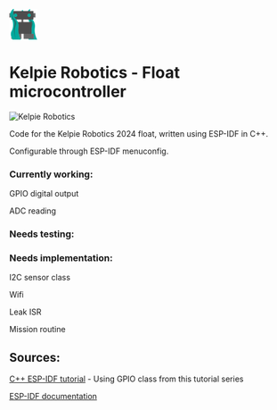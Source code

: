 ![](/docs/images/kelpie_logo.png)
# Kelpie Robotics - Float microcontroller
![Kelpie Robotics](https://img.shields.io/badge/Kelpie_Robotics-Underwater_Microcontroller-00a99d.svg?style=for-the-badge)

Code for the Kelpie Robotics 2024 float, written using ESP-IDF in C++.

Configurable through ESP-IDF menuconfig.

### Currently working: 
GPIO digital output

ADC reading
### Needs testing: 

### Needs implementation: 
I2C sensor class

Wifi

Leak ISR

Mission routine


## Sources:
[C++ ESP-IDF tutorial](https://www.youtube.com/watch?v=aczocIwZfZ4&list=PLowIV8ZSSsAWjoPJomVi_s1ZMghc9gNn9)
    - Using GPIO class from this tutorial series

[ESP-IDF documentation](https://docs.espressif.com/projects/esp-idf/en/stable/esp32/index.html)